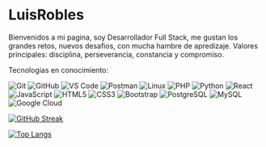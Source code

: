 # LuisRobles

Bienvenidos a mi pagina, soy Desarrollador Full Stack, me gustan los grandes retos, nuevos desafios, con mucha hambre de apredizaje. Valores principales: disciplina, perseverancia, constancia y compromiso.

  Tecnologias en conocimiento:
  
  ![Git](https://img.shields.io/badge/-Git-black?style=flat-square&logo=git)
  ![GitHub](https://img.shields.io/badge/-GitHub-181717?style=flat-square&logo=github)
  ![VS Code](https://img.shields.io/badge/-VS%20Code-007ACC?style=flat-square&logo=visual-studio-code)
  ![Postman](https://img.shields.io/badge/Postman-black?style=flat-square&logo=postman)
  ![Linux](https://img.shields.io/badge/Linux-black?style=flat-square&logo=linux)
  ![PHP](https://img.shields.io/badge/PHP-black?style=flat-square&logo=php)
  ![Python](https://img.shields.io/badge/-Python-black?style=flat-square&logo=Python)
  ![React](https://img.shields.io/badge/-React-black?style=flat-square&logo=react)
  ![JavaScript](https://img.shields.io/badge/-JavaScript-black?style=flat-square&logo=javascript)
  ![HTML5](https://img.shields.io/badge/-HTML5-E34F26?style=flat-square&logo=html5&logoColor=white)
  ![CSS3](https://img.shields.io/badge/-CSS3-1572B6?style=flat-square&logo=css3)
  ![Bootstrap](https://img.shields.io/badge/-Bootstrap-563D7C?style=flat-square&logo=bootstrap)
  ![PostgreSQL](https://img.shields.io/badge/-PostgreSQL-336791?style=flat-square&logo=postgresql)
  ![MySQL](https://img.shields.io/badge/-MySQL-black?style=flat-square&logo=mysql)
  ![Google Cloud](https://img.shields.io/badge/Google%20Cloud-black?style=flat-square&logo=google-cloud)


[![GitHub Streak](https://github-readme-streak-stats.herokuapp.com/?user=lusferror)](https://git.io/streak-stats)

[![Top Langs](https://github-readme-stats.vercel.app/api/top-langs/?username=lusferror&exclude_repo=flask_api_todos,instagram_modeling,Flask_1&layout=compact)](https://github.com/anuraghazra/github-readme-stats)
